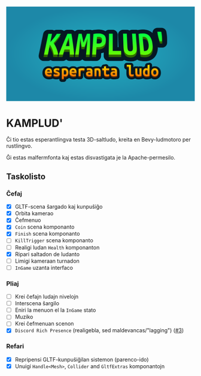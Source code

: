 ![kamplud'_header](header.png)
# KAMPLUD'

Ĉi tio estas esperantlingva testa 3D-saltludo, kreita en Bevy-ludmotoro per rustlingvo.

Ĝi estas malfermfonta kaj estas disvastigata je la Apache-permesilo.

## Taskolisto
### Ĉefaj
- [x] GLTF-scena ŝargado kaj kunpuŝiĝo
- [x] Orbita kamerao
- [x] Ĉefmenuo 
- [x] `Coin` scena komponanto
- [x] `Finish` scena komponanto
- [ ] `KillTrigger` scena komponanto
- [ ] Realigi ludan `Health` komponanton
- [x] Ripari saltadon de ludanto
- [ ] Limigi kameraan turnadon
- [ ] `InGame` uzanta interfaco

### Pliaj
- [ ] Krei ĉefajn ludajn nivelojn
- [ ] Interscena ŝargilo
- [ ] Eniri la menuon el la `InGame` stato
- [ ] Muziko
- [ ] Krei ĉefmenuan scenon
- [x] `Discord Rich Presence` (realigebla, sed maldevancas/"lagging") ([#3](https://github.com/jewlexx/discord-presence/issues/3))

### Refari
- [x] Repripensi GLTF-kunpuŝiĝilan sistemon (parenco-ido)
- [x] Unuigi `Handle<Mesh>`, `Collider` and `GltfExtras` komponantojn
